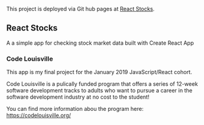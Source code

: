 This project is deployed via Git hub pages at [React Stocks](https://davidysoards.github.io/react-stocks).

## React Stocks

A a simple app for checking stock market data built with Create React App

### Code Louisville

This app is my final project for the January 2019 JavaScript/React cohort.

Code Louisville is a pulically funded program that offers a series of 12-week software development tracks to adults who want to pursue a career in the software development industry at no cost to the student!

You can find more information abou the program here: https://codelouisville.org/
